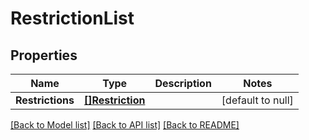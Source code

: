 # RestrictionList

## Properties
Name | Type | Description | Notes
------------ | ------------- | ------------- | -------------
**Restrictions** | [**[]Restriction**](Restriction.md) |  | [default to null]

[[Back to Model list]](../README.md#documentation-for-models) [[Back to API list]](../README.md#documentation-for-api-endpoints) [[Back to README]](../README.md)

